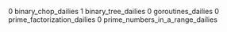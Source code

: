 0 binary_chop_dailies
1 binary_tree_dailies
0 goroutines_dailies
0 prime_factorization_dailies
0 prime_numbers_in_a_range_dailies
